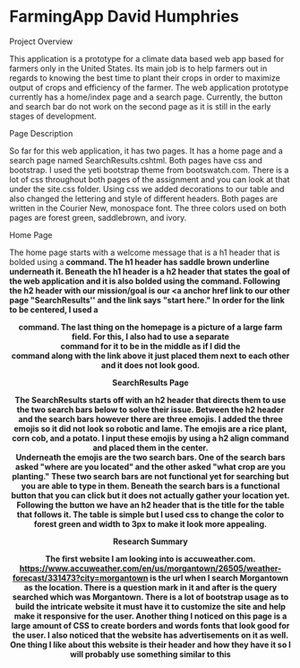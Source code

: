# FarmingApp David Humphries
Project Overview

This application is a prototype for a climate data based web app based for farmers only in the United States.  Its main job is to help farmers out in regards to knowing the best time to plant their crops in order to maximize output of crops and efficiency of the farmer.  The web application prototype currently has a home/index page and a search page.  Currently, the button and search bar do not work on the second page as it is still in the early stages of development.

Page Description

So far for this web application, it has two pages.  It has a home page and a search page named SearchResults.cshtml.  Both pages have css and bootstrap.  I used the yeti bootstrap theme from bootswatch.com.  There is a lot of css throughout both pages of the assignment and you can look at that under the site.css folder.  Using css we added decorations to our table and also changed the lettering and style of different headers. Both pages are written in the Courier New, monospace font.  The three colors used on both pages are forest green, saddlebrown, and ivory.  

Home Page

The home page starts with a welcome message that is a h1 header that is bolded using a <strong> command.  The h1 header has saddle brown underline underneath it.  Beneath the h1 header is a h2 header that states the goal of the web application and it is also bolded using the <strong> command. Following the h2 header with our mission/goal is our <a anchor href link to our other page "SearchResults'' and the link says "start here."  In order for the link to be centered, I used a <center> command.  The last thing on the homepage is a picture of a large farm field.  For this, I also had to use a separate <center> command for it to be in the middle as if I did the <center> command along with the link above it just placed them next to each other and it does not look good.  

SearchResults Page

The SearchResults starts off with an h2 header that directs them to use the two search bars below to solve their issue.  Between the h2 header and the search bars however there are three emojis. I added the three emojis so it did not look so robotic and lame. The emojis are a rice plant, corn cob, and a potato.  I input these emojis by using a h2 align command and placed them in the center.  
Underneath the emojis are the two search bars. One of the search bars asked "where are you located" and the other asked "what crop are you planting."  These two search bars are not functional yet for searching but you are able to type in them.  Beneath the search bars is a functional button that you can click but it does not actually gather your location yet.  Following the button we have an h2 header that is the title for the table that follows it.  The table is simple but I used css to change the color  to forest green and width to 3px to make it look more appealing.  

Research Summary

The first website I am looking into is accuweather.com.
https://www.accuweather.com/en/us/morgantown/26505/weather-forecast/331473?city=morgantown is the url when I search Morgantown as the location.  There is a question mark in it and after is the query searched which was Morgantown.  There is a lot of bootstrap usage as to build the intricate website it must have it to customize the site and help make it responsive for the user. Another thing I noticed on this page is a large amount of CSS to create borders and words fonts that look good for the user.  I also noticed that the website has advertisements on it as well. One thing I like about this website is their header and how they have it so I will probably use something similar to this <div class="basic-header has-alerts  " style="visibility: hidden;">. I also liked the way they have their banner set up so I will probably use something similar <div class="alert-banner-container  "> <div id="banner-wrap" class="banner-wrap">. 

The second website I am looking into is https://www.farmersalmanac.com.
https://www.farmersalmanac.com/long-range-weather-forecast/northeast-us is the url for the website when I search up the northeastern part of the United States. There is no # or ? but there is / which indicates the path that is taken to get to a certain section of the website which in this case is the northeast.  This website does use a good amount of bootstrap and css to design and develop the page to their liking.  One element of this I liked was their search bar which I will definitely use something close to on my website <input type="search" class="search-field" placeholder="Search …" value="" name="s" title="Search for:">.  Another thing I like was that they have a drop down menu underneath the header for certain things and I like that <a class="fas fa-cloud-sun-rain mega-menu-link" href="https://www.farmersalmanac.com/weather" aria-haspopup="true" aria-expanded="false" tabindex="0">Weather<span class="mega-indicator" data-has-click-event="true"></span></a>.  

The third website I am looking into is weather.gov.
https://www.weather.gov/gld/AgricultureAndClimate is the url for the third website I will be researching.  This url also doesn't have any # or ? but it has a path to the agriculture and climate page as indicated by the /.  This site uses css to design and help make it look more appealing to the user as well as bootstrap to help the styling and customization of it.  One thing that I really like about this page is its hyperlinks to other parts of the site have pictures connected to them <img alt="WWA" src="/images/gld/ClimateAgPage/Capture(11).PNG" style="border-width: 2px; border-style: solid; width: 180px; height: 160px;" width:160px="">.  That is about all that I really like about their page cosmetics wise as it is a little bland.

https://github.com/heyitsdsp/Smart_Farming.git
The first GitHub resource I have found is Smart_Farming it is a cool app that he made to help make farmers' lives easier.  Some cool features of the app are natural disaster alerts and soil quality monitoring updates.  This application uses python and C++ for most of its coding but it has given me some cool ideas of different things to implement. One thing they have that I also want to add is the location detection feature where you click a button and it pings your location to tell you about the weather and how that could affect you as a farmer.

https://github.com/Alidante254/farmai
The second GitHub resource I have found is Farm-AI.  This app was created to help make farmers' lives easier and to help them optimize their production.  This application shows weather forecasts, rain prediction, crop recommendation, and farming techniques to use in certain weather. I would like to implement some of these as well for my app as well.  It has a wide variety of locations and crops as indicated by its data files, however for my app I believe I would like to focus more on the United States and the primary crops that are being planted here.

Future Improvements

In the future, I would like to make both search bars functional in order to take the users straight to what they search and provide them with the information they need regarding the input of them.  I also would like to make my button operational so that I can ping the precise location of the user so it can streamline the process and make it easier.  

Citations

https://chat.openai.com/
https://www.w3schools.com/
https://www.accuweather.com/
https://www.weather.gov 
https://www.farmersalmanac.com
https://github.com/Alidante254/farmai
https://github.com/Deshan555/IOT-Smart_Farming
Class lecture videos

Chat GPT Prompts used

How do you resize a picture on html
how to center align an image in html
how to design headers in html to look better

Reflection on References

All of my citations helped me greatly.  Being able to ask chat gpt a specific question about something I wanted to do really helped my ability to do this project with not too much difficulty.  My two most used resources were actually w3 schools and the lectures videos.  These helped me really set up the foundation of what I wanted to use on my app. The resources I used the least were the GitHub repositories.  They were good for coming up with ideas but I didn’t use them too much for the actual code.  


